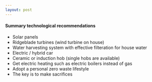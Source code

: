 ```yaml
---
layout: post
---
```


#### Summary technological recommendations
- Solar panels
- Ridgeblade turbines (wind turbine on house)
- Water harvesting system with effective filteration for house water
- Electric / hybrid car
- Ceramic or induction hob (single hobs are available)
- Get electric heating such as electric boilers instead of gas
- Adopt a personal zero waste lifestyle
- The key is to make sacrifices
